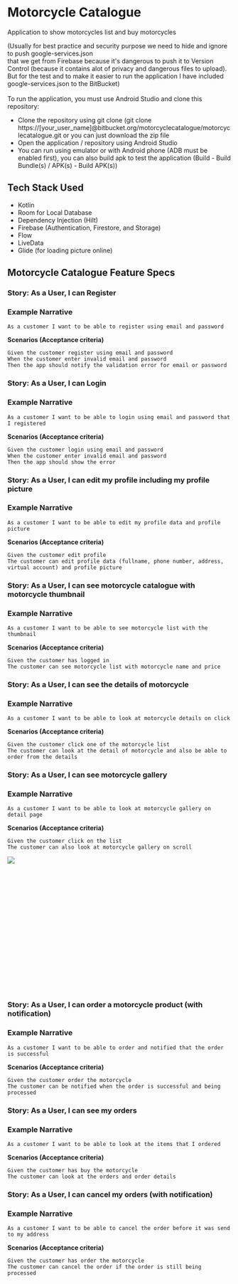 # Motorcycle Catalogue
Application to show motorcycles list and buy motorcycles

(Usually for best practice and security purpose we need to hide and ignore to push google-services.json <br />
that we get from Firebase because it's dangerous to push it to Version Control (because it contains alot of privacy and dangerous files to upload).<br />
But for the test and to make it easier to run the application I have included google-services.json to the BitBucket)<br />
<br />
To run the application, you must use Android Studio and clone this repository:<br />
- Clone the repository using git clone (git clone https://[your_user_name]@bitbucket.org/motorcyclecatalogue/motorcyclecatalogue.git or you can just download the zip file<br />
- Open the application / repository using Android Studio<br />
- You can run using emulator or with Android phone (ADB must be enabled first), you can also build apk to test the application (Build - Build Bundle(s) / APK(s) - Build APK(s))<br />

## **Tech Stack Used**
- Kotlin<br />
- Room for Local Database<br />
- Dependency Injection (Hilt)<br />
- Firebase (Authentication, Firestore, and Storage)<br />
- Flow<br />
- LiveData<br />
- Glide (for loading picture online)<br />

## **Motorcycle Catalogue Feature Specs**
### **Story: As a User, I can Register**

### **Example Narrative**
```
As a customer I want to be able to register using email and password
```
**Scenarios (Acceptance criteria)**<br />
```
Given the customer register using email and password
When the customer enter invalid email and password
Then the app should notify the validation error for email or password
```

### **Story: As a User, I can Login**

### **Example Narrative**
```
As a customer I want to be able to login using email and password that I registered
```
**Scenarios (Acceptance criteria)**<br />
```
Given the customer login using email and password
When the customer enter invalid email and password
Then the app should show the error
```

### **Story: As a User, I can edit my profile including my profile picture**
### **Example Narrative**
```
As a customer I want to be able to edit my profile data and profile picture
```
**Scenarios (Acceptance criteria)**<br />
```
Given the customer edit profile
The customer can edit profile data (fullname, phone number, address, virtual account) and profile picture
```

### **Story: As a User, I can see motorcycle catalogue with motorcycle thumbnail**
### **Example Narrative**
```
As a customer I want to be able to see motorcycle list with the thumbnail
```
**Scenarios (Acceptance criteria)**<br />
```
Given the customer has logged in
The customer can see motorcycle list with motorcycle name and price
```

### **Story: As a User, I can see the details of motorcycle**
### **Example Narrative**
```
As a customer I want to be able to look at motorcycle details on click
```
**Scenarios (Acceptance criteria)**<br />
```
Given the customer click one of the motorcycle list
The customer can look at the detail of motorcycle and also be able to order from the details
```
### **Story: As a User, I can see motorcycle gallery**
### **Example Narrative**
```
As a customer I want to be able to look at motorcycle gallery on detail page
```
**Scenarios (Acceptance criteria)**<br />
```
Given the customer click on the list
The customer can also look at motorcycle gallery on scroll
```

<div style="width: 300px; height: 300px;">
    <img src="https://drive.google.com/uc?id=1VsQrsACxBwLcJBn3U_CZ0YI1sa4jHOC4">
</div>

### **Story: As a User, I can order a motorcycle product (with notification)**
### **Example Narrative**
```
As a customer I want to be able to order and notified that the order is successful
```
**Scenarios (Acceptance criteria)**<br />
```
Given the customer order the motorcycle
The customer can be notified when the order is successful and being processed
```

### **Story: As a User, I can see my orders**
### **Example Narrative**
```
As a customer I want to be able to look at the items that I ordered
```
**Scenarios (Acceptance criteria)**<br />
```
Given the customer has buy the motorcycle
The customer can look at the orders and order details
```

### **Story: As a User, I can cancel my orders (with notification)**
### **Example Narrative**
```
As a customer I want to be able to cancel the order before it was send to my address
```
**Scenarios (Acceptance criteria)**<br />
```
Given the customer has order the motorcycle
The customer can cancel the order if the order is still being processed
```

